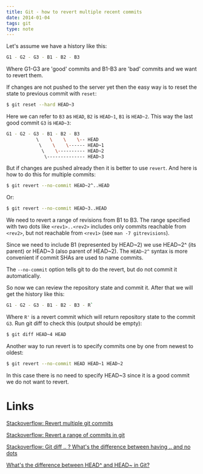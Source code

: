 ```yaml
---
title: Git - how to revert multiple recent commits
date: 2014-01-04
tags: git
type: note
---
```


Let's assume we have a history like this:

```bash
G1 - G2 - G3 - B1 - B2 - B3
```

Where G1-G3 are 'good' commits and B1-B3 are 'bad' commits and we
want to revert them.
<!-- more -->

If changes are not pushed to the server yet then the easy way is
to reset the state to previous commit with `reset`:

```bash
$ git reset --hard HEAD~3
```

Here we can refer to `B3` as `HEAD`, `B2` is `HEAD~1`, `B1` is `HEAD~2`.
This way the last good commit `G3` is `HEAD~3`:

```bash
G1 - G2 - G3 - B1 - B2 - B3
           \    \    \    \-- HEAD
            \    \    \------ HEAD~1
             \    \---------- HEAD~2
              \-------------- HEAD~3
```

But if changes are pushed already then it is better to use `revert`.
And here is how to do this for multiple commits:

```bash
$ git revert --no-commit HEAD~2^..HEAD
```

Or:

```bash
$ git revert --no-commit HEAD~3..HEAD
```

We need to revert a range of revisions from B1 to B3.
The range specified with two dots like `<rev1>..<rev2>` includes only
commits reachable from `<rev2>`, but not reachable from `<rev1>` (see `man -7 gitrevisions`).

Since we need to include B1 (represented by HEAD~2) we use HEAD~2^ (its parent) or HEAD~3 (also parent of HEAD~2).
The `HEAD~2^` syntax is more convenient if commit SHAs are used to name commits.

The `--no-commit` option tells git to do the revert, but do not
commit it automatically.

So now we can review the repository state and commit it.
After that we will get the history like this:

```bash
G1 - G2 - G3 - B1 - B2 - B3 - R`
```

Where `R'` is a revert commit which will return repository state to the commit `G3`.
Run git diff to check this (output should be empty):

```bash
$ git diff HEAD~4 HEAD
```

Another way to run revert is to specify commits one by one from newest to oldest:

```bash
$ git revert --no-commit HEAD HEAD~1 HEAD~2
```

In this case there is no need to specify HEAD~3 since it is a good commit we do not want to revert.


Links
============================================
[Stackoverflow: Revert multiple git commits](http://stackoverflow.com/questions/1463340/revert-multiple-git-commits)

[Stackoverflow: Revert a range of commits in git](http://stackoverflow.com/questions/4991594/revert-a-range-of-commits-in-git)

[Stackoverflow: Git diff .. ? What's the difference between having .. and no dots](http://stackoverflow.com/questions/7251477/git-diff-whats-the-difference-between-having-and-no-dots)

[What's the difference between HEAD^ and HEAD~ in Git?](http://stackoverflow.com/questions/2221658/whats-the-difference-between-head-and-head-in-git)
